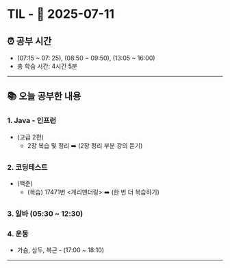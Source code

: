 # TIL - 📅 2025-07-11

## ⏰ 공부 시간
- (07:15 ~ 07: 25), (08:50 ~ 09:50), (13:05 ~ 16:00)
- 총 학습 시간: 4시간 5분

---

## 📚 오늘 공부한 내용
### 1. Java - 인프런
- (고급 2편)
  - 2장 복습 및 정리 ➡️ (2장 정리 부분 강의 듣기)

### 2. 코딩테스트
- (백준)
  - (복습) 17471번 <게리맨더링> ➡️ (한 번 더 복습하기)

### 3. 알바 (05:30 ~ 12:30)

### 4. 운동
- 가슴, 삼두, 복근 - (17:00 ~ 18:10)

---

